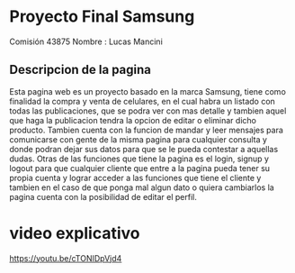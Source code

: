 # Proyecto Final Samsung

Comisión 43875
Nombre : Lucas Mancini

## Descripcion de la pagina

Esta pagina web es un proyecto basado en la marca Samsung, tiene como finalidad la compra y venta de celulares, en el cual habra un listado con todas las publicaciones, que se podra ver con mas detalle y tambien aquel que haga la publicacion tendra la opcion de editar o eliminar dicho producto. Tambien cuenta con la funcion de mandar y leer mensajes para comunicarse con gente de la misma pagina para cualquier consulta y donde podran dejar sus datos para que se le pueda contestar a aquellas dudas.
Otras de las funciones que tiene la pagina es el login, signup y logout para que cualquier cliente que entre a la pagina pueda tener su propia cuenta y lograr acceder a las funciones que tiene el cliente y tambien en el caso de que ponga mal algun dato o quiera cambiarlos la pagina cuenta con la posibilidad de editar el perfil.


# video explicativo
https://youtu.be/cTONIDpVjd4
